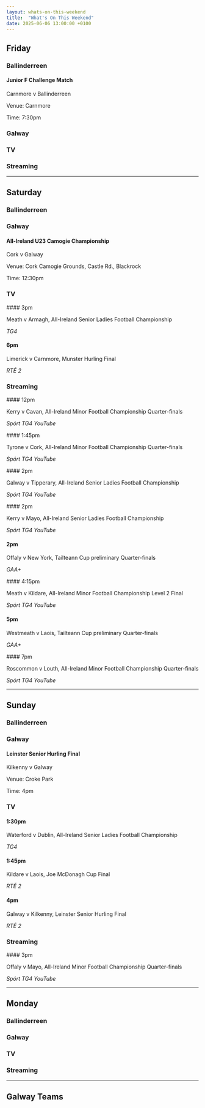 ```yaml
---
layout: whats-on-this-weekend
title:  "What's On This Weekend"
date: 2025-06-06 13:00:00 +0100
---
```


## Friday

### Ballinderreen

#### Junior F Challenge Match

Carnmore v Ballinderreen

Venue: Carnmore

Time: 7:30pm

### Galway

### TV

### Streaming

---

## Saturday

### Ballinderreen

### Galway

#### All-Ireland U23 Camogie Championship

Cork v Galway

Venue: Cork Camogie Grounds, Castle Rd., Blackrock

Time: 12:30pm

### TV

#### 3pm

Meath v Armagh, All-Ireland Senior Ladies Football Championship

*TG4*

#### 6pm

Limerick v Carnmore, Munster Hurling Final

*RTÉ 2*

### Streaming

#### 12pm

Kerry v Cavan, All-Ireland Minor Football Championship Quarter-finals

*Spórt TG4 YouTube*

#### 1:45pm

Tyrone v Cork, All-Ireland Minor Football Championship Quarter-finals

*Spórt TG4 YouTube*

#### 2pm

Galway v Tipperary, All-Ireland Senior Ladies Football Championship

*Spórt TG4 YouTube*

#### 2pm

Kerry v Mayo, All-Ireland Senior Ladies Football Championship

*Spórt TG4 YouTube*

#### 2pm

Offaly v New York, Tailteann Cup preliminary Quarter-finals

*GAA+*

#### 4:15pm

Meath v Kildare, All-Ireland Minor Football Championship Level 2 Final

*Spórt TG4 YouTube*

#### 5pm

Westmeath v Laois, Tailteann Cup preliminary Quarter-finals

*GAA+*

#### 7pm

Roscommon v Louth, All-Ireland Minor Football Championship Quarter-finals

*Spórt TG4 YouTube*

---

## Sunday

### Ballinderreen

### Galway

#### Leinster Senior Hurling Final

Kilkenny v Galway

Venue: Croke Park

Time: 4pm

### TV

#### 1:30pm

Waterford v Dublin, All-Ireland Senior Ladies Football Championship

*TG4*

#### 1:45pm

Kildare v Laois, Joe McDonagh Cup Final

*RTÉ 2*

#### 4pm

Galway v Kilkenny, Leinster Senior Hurling Final

*RTÉ 2*

### Streaming

#### 3pm

Offaly v Mayo, All-Ireland Minor Football Championship Quarter-finals

*Spórt TG4 YouTube*


---

## Monday

### Ballinderreen

### Galway

### TV

### Streaming

---

## Galway Teams

